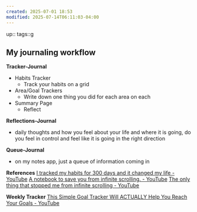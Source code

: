 ```yaml
---
created: 2025-07-01 18:53
modified: 2025-07-14T06:11:03-04:00
---
```

up::
tags::g
## My journaling workflow

**Tracker-Journal**
- Habits Tracker
	- Track your habits on a grid 
- Area/Goal Trackers
	- Write down one thing you did for each area on each 
- Summary Page
	- Reflect

**Reflections-Journal**
- daily thoughts and how you feel about your life and where it is going, do you feel in control and feel like it is going in the right direction 


**Queue-Journal**
- on my notes app, just a queue of information coming in


**References**
[I tracked my habits for 300 days and it changed my life - YouTube](https://www.youtube.com/watch?v=ZV0EgdBdJ14&list=LL&index=1)
[A notebook to save you from infinite scrolling. - YouTube](https://www.youtube.com/watch?v=OmyfB513E1s&list=PLacX82b_pofztutMWary6SRslMTvYVzsi&index=1)
[The only thing that stopped me from infinite scrolling - YouTube](https://www.youtube.com/watch?v=Sr9yRqOZMYU)

**Weekly Tracker**
[This Simple Goal Tracker Will ACTUALLY Help You Reach Your Goals - YouTube](https://www.youtube.com/watch?v=JJPD9fkLcZs&t=58s)